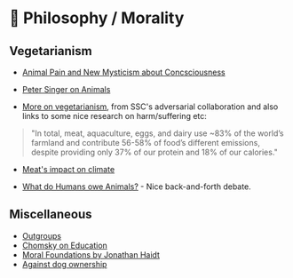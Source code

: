 # 💭 Philosophy / Morality

## Vegetarianism

- [Animal Pain and New Mysticism about
Concsciousness](https://iai.tv/articles/animal-pain-and-the-new-mysticism-about-consciousness-auid-981&utm_source=reddit&_auid=2020)

- [Peter Singer on Animals](http://faculty.webster.edu/corbetre/philosophy/animals/singer-text.html)

- [More on vegetarianism](https://slatestarcodex.com/2019/12/11/acc-is-eating-meat-a-net-harm/),
  from SSC's adversarial collaboration and also links to some nice research on
  harm/suffering etc:
> "In total, meat, aquaculture, eggs, and dairy use ~83% of the world’s farmland
> and contribute 56-58% of food’s different emissions, despite providing only
> 37% of our protein and 18% of our calories."

- [Meat's impact on climate](https://arstechnica.com/science/2018/12/oh-sorry-is-eating-meat-bad-for-the-planet-i-didnt-know)

- [What do Humans owe Animals?](https://www.cato-unbound.org/print-issue/2596) -
  Nice back-and-forth debate.

## Miscellaneous
- [Outgroups](https://slatestarcodex.com/2014/09/30/i-can-tolerate-anything-except-the-outgroup)
- [Chomsky on Education](https://chomsky.info/warfare02)
- [Moral Foundations by Jonathan Haidt](http://www.moralfoundations.org)
- [Against dog ownership](https://dormin.org/2020/03/21/against-dog-ownership/)

